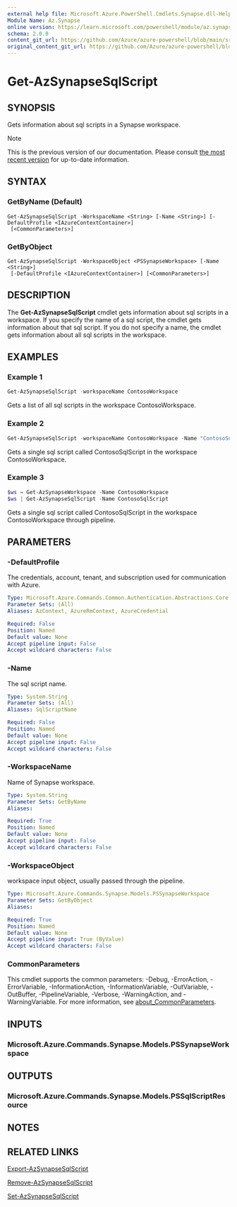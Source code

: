 ```yaml
---
external help file: Microsoft.Azure.PowerShell.Cmdlets.Synapse.dll-Help.xml
Module Name: Az.Synapse
online version: https://learn.microsoft.com/powershell/module/az.synapse/get-azsynapsesqlscript
schema: 2.0.0
content_git_url: https://github.com/Azure/azure-powershell/blob/main/src/Synapse/Synapse/help/Get-AzSynapseSqlScript.md
original_content_git_url: https://github.com/Azure/azure-powershell/blob/main/src/Synapse/Synapse/help/Get-AzSynapseSqlScript.md
---
```


# Get-AzSynapseSqlScript

## SYNOPSIS
Gets information about sql scripts in a Synapse workspace.

> [!NOTE]
>This is the previous version of our documentation. Please consult [the most recent version](/powershell/module/az.synapse/get-azsynapsesqlscript) for up-to-date information.

## SYNTAX

### GetByName (Default)
```
Get-AzSynapseSqlScript -WorkspaceName <String> [-Name <String>] [-DefaultProfile <IAzureContextContainer>]
 [<CommonParameters>]
```

### GetByObject
```
Get-AzSynapseSqlScript -WorkspaceObject <PSSynapseWorkspace> [-Name <String>]
 [-DefaultProfile <IAzureContextContainer>] [<CommonParameters>]
```

## DESCRIPTION
The **Get-AzSynapseSqlScript** cmdlet gets information about sql scripts in a workspace. If you specify the name of a sql script, the cmdlet gets information about that sql script. If you do not specify a name, the cmdlet gets information about all sql scripts in the workspace.

## EXAMPLES

### Example 1
```powershell
Get-AzSynapseSqlScript -workspaceName ContosoWorkspace
```

Gets a list of all sql scripts in the workspace ContosoWorkspace.

### Example 2
```powershell
Get-AzSynapseSqlScript -workspaceName ContosoWorkspace -Name "ContosoSqlScript"
```

Gets a single sql script called ContosoSqlScript in the workspace ContosoWorkspace.

### Example 3
```powershell
$ws = Get-AzSynapseWorkspace -Name ContosoWorkspace
$ws | Get-AzSynapseSqlScript -Name ContosoSqlScript
```

Gets a single sql script called ContosoSqlScript in the workspace ContosoWorkspace through pipeline.

## PARAMETERS

### -DefaultProfile
The credentials, account, tenant, and subscription used for communication with Azure.

```yaml
Type: Microsoft.Azure.Commands.Common.Authentication.Abstractions.Core.IAzureContextContainer
Parameter Sets: (All)
Aliases: AzContext, AzureRmContext, AzureCredential

Required: False
Position: Named
Default value: None
Accept pipeline input: False
Accept wildcard characters: False
```

### -Name
The sql script name.

```yaml
Type: System.String
Parameter Sets: (All)
Aliases: SqlScriptName

Required: False
Position: Named
Default value: None
Accept pipeline input: False
Accept wildcard characters: False
```

### -WorkspaceName
Name of Synapse workspace.

```yaml
Type: System.String
Parameter Sets: GetByName
Aliases:

Required: True
Position: Named
Default value: None
Accept pipeline input: False
Accept wildcard characters: False
```

### -WorkspaceObject
workspace input object, usually passed through the pipeline.

```yaml
Type: Microsoft.Azure.Commands.Synapse.Models.PSSynapseWorkspace
Parameter Sets: GetByObject
Aliases:

Required: True
Position: Named
Default value: None
Accept pipeline input: True (ByValue)
Accept wildcard characters: False
```

### CommonParameters
This cmdlet supports the common parameters: -Debug, -ErrorAction, -ErrorVariable, -InformationAction, -InformationVariable, -OutVariable, -OutBuffer, -PipelineVariable, -Verbose, -WarningAction, and -WarningVariable. For more information, see [about_CommonParameters](http://go.microsoft.com/fwlink/?LinkID=113216).

## INPUTS

### Microsoft.Azure.Commands.Synapse.Models.PSSynapseWorkspace

## OUTPUTS

### Microsoft.Azure.Commands.Synapse.Models.PSSqlScriptResource

## NOTES

## RELATED LINKS

[Export-AzSynapseSqlScript](./Export-AzSynapseSqlScript.md)

[Remove-AzSynapseSqlScript](./Remove-AzSynapseSqlScript.md)

[Set-AzSynapseSqlScript](./Set-AzSynapseSqlScript.md)
